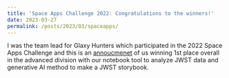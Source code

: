 ```yaml
---
title: 'Space Apps Challenge 2022: Congratulations to the winners!'
date: 2023-03-27
permalink: /posts/2023/03/spaceapps/
---
```


I was the team lead for Glaxy Hunters which participated in the 2022 Space Apps Challenge and this is an 
[annoucmenet](https://www.asc-csa.gc.ca/eng/news/articles/2023/2023-03-27-space-apps-challenge-2022-congratulations-to-the-winners.asp) of us winning 1st place overall in the advanced division with our notebook tool to analyze JWST data and generative AI method to make a JWST storybook.